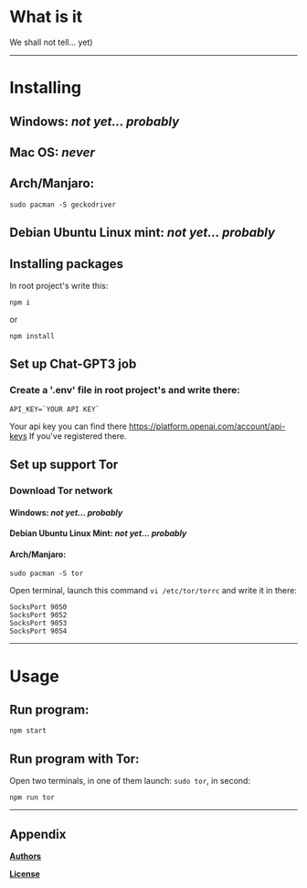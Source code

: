 # What is it
We shall not tell... yet)

___
# Installing

## Windows: *not yet... probably*
## Mac OS: *never*

## Arch/Manjaro:
```
sudo pacman -S geckodriver
```

## Debian Ubuntu Linux mint: *not yet... probably*

## Installing packages
In root project's write this:
```
npm i
```
or 
```
npm install
```
## Set up Chat-GPT3 job

### Create a '.env' file in root project's and write there:
```
API_KEY=`YOUR API KEY`
```
Your api key you can find there https://platform.openai.com/account/api-keys
If you've registered there.

## Set up support Tor 

### Download Tor network

#### Windows: *not yet... probably*

#### Debian Ubuntu Linux Mint: *not yet... probably*

#### Arch/Manjaro:
```
sudo pacman -S tor
```

Open terminal, launch this command `vi /etc/tor/torrc` and write it in there:
```
SocksPort 9050
SocksPort 9052
SocksPort 9053
SocksPort 9054
```
___
# Usage

## Run program:
```
npm start
```

## Run program with Tor:
Open two terminals, in one of them launch: `sudo tor`, in second: 
```
npm run tor
```
___
## Appendix
[**Authors**](./Authors)

[**License**](./LICENSE)
